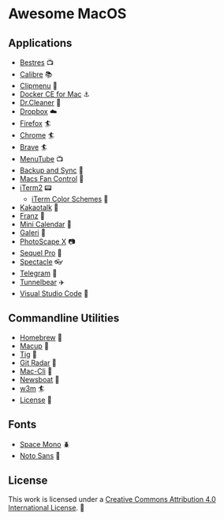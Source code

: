# Awesome MacOS

## Applications

- [Bestres](https://bestres.wojtek.im/) :tv:
- [Calibre](https://calibre-ebook.com/) :books:
- [Clipmenu](http://www.clipmenu.com/) :memo:
- [Docker CE for Mac](https://store.docker.com/editions/community/docker-ce-desktop-mac) :anchor:
- [Dr.Cleaner](https://itunes.apple.com/us/app/dr-cleaner-disk-mem-free-up/id921458519?mt=12) :pill:
- [Dropbox](https://www.dropbox.com/) :cloud:
- [Firefox](https://www.mozilla.org/firefox/) :surfer:
- [Chrome](https://www.google.com/chrome) :surfer:
- [Brave](https://brave.com/) :surfer:
- [MenuTube](https://edanchenkov.github.io/MenuTube/) :tv:
- [Backup and Sync](https://www.google.com/drive/download/) :minidisc:
- [Macs Fan Control](https://www.crystalidea.com/macs-fan-control) :flags:
- [iTerm2](https://www.iterm2.com/) :pager:
  - [iTerm Color Schemes](https://github.com/mbadolato/iTerm2-Color-Schemes) :rainbow:
- [Kakaotalk](http://www.kakao.com/talk) :speech_balloon:
- [Franz](https://meetfranz.com/) :speech_balloon:
- [Mini Calendar](https://itunes.apple.com/kr/app/mini-calendar/id1088779979?mt=12) :date:
- [Galeri](https://github.com/michealparks/galeri) :art:
- [PhotoScape X](http://x.photoscape.org/) :camera:
- [Sequel Pro](https://www.sequelpro.com/) :floppy_disk:
- [Spectacle](https://www.spectacleapp.com/) :eyeglasses:
- [Telegram](https://telegram.org/) :speech_balloon:
- [Tunnelbear](https://www.tunnelbear.com/) :airplane:
- [Visual Studio Code](https://code.visualstudio.com/) :art:

## Commandline Utilities

- [Homebrew](https://brew.sh/index.html) :beer:
- [Macup](https://github.com/lra/mackup) :tractor:
- [Tig](http://jonas.nitro.dk/tig/) :rainbow:
- [Git Radar](https://github.com/michaeldfallen/git-radar) :satellite:
- [Mac-Cli](https://github.com/guarinogabriel/Mac-CLI) :tophat:
- [Newsboat](https://newsboat.org/) :e-mail:
- [w3m](http://w3m.sourceforge.net/) :surfer:
- [License](https://www.npmjs.com/package/license) :page_with_curl:

## Fonts

- [Space Mono](https://fonts.google.com/specimen/Space+Mono) :beetle:
- [Noto Sans](https://fonts.google.com/specimen/Noto+Sans) :feet:

## License

This work is licensed under a [Creative Commons Attribution 4.0 International License](https://creativecommons.org/licenses/by/4.0/). :bell:
